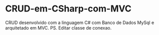 # CRUD-em-CSharp-com-MVC

CRUD desenvolvido com a linguagem C# com Banco de Dados MySql e arquitetado em MVC.
PS. Editar classe de conexao.
